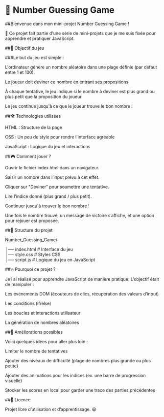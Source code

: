 # 🎯 Number Guessing Game


##Bienvenue dans mon mini-projet Number Guessing Game ! 

🎲 Ce projet fait partie d'une série de mini-projets que je me suis fixée pour apprendre et pratiquer JavaScript.

##🚀 Objectif du jeu

###Le but du jeu est simple :

L'ordinateur génère un nombre aléatoire dans une plage définie (par défaut entre 1 et 100).

Le joueur doit deviner ce nombre en entrant ses propositions.

À chaque tentative, le jeu indique si le nombre à deviner est plus grand ou plus petit que la proposition du joueur.

Le jeu continue jusqu'à ce que le joueur trouve le bon nombre !


##🛠️ Technologies utilisées

HTML : Structure de la page

CSS : Un peu de style pour rendre l'interface agréable

JavaScript : Logique du jeu et interactions


##🎮 Comment jouer ?

Ouvrir le fichier index.html dans un navigateur.

Saisir un nombre dans l’input prévu à cet effet.

Cliquer sur "Deviner" pour soumettre une tentative.

Lire l’indice donné (plus grand / plus petit).

Continuer jusqu'à trouver le bon nombre !

Une fois le nombre trouvé, un message de victoire s’affiche, et une option pour rejouer est proposée.


##📂 Structure du projet

Number_Guessing_Game/

│── index.html    # Interface du jeu  
│── style.css     # Styles CSS  
│── script.js     # Logique du jeu en JavaScript  


##🔥 Pourquoi ce projet ?

Je l’ai réalisé pour apprendre JavaScript de manière pratique. L’objectif était de manipuler :


Les événements DOM (écouteurs de clics, récupération des valeurs d’input)

Les conditions (if/else)

Les boucles et interactions utilisateur

La génération de nombres aléatoires


##🚀 Améliorations possibles

Voici quelques idées pour aller plus loin :


Limiter le nombre de tentatives

Ajouter des niveaux de difficulté (plage de nombres plus grande ou plus petite)

Ajouter des animations pour les indices (ex. une barre de progression visuelle)

Stocker les scores en local pour garder une trace des parties précédentes


##📜 Licence

Projet libre d’utilisation et d’apprentissage. 😃
